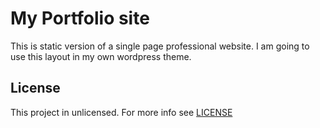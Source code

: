 # My Portfolio site
This is static version of a single page professional website. I am going to use this layout in my own wordpress theme.

## License
This project in unlicensed. For more info see [LICENSE](LICENSE.md)
